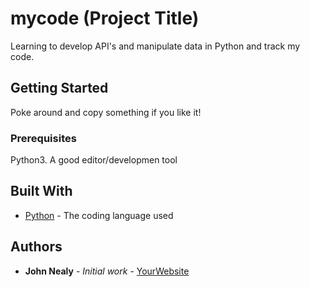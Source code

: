 # mycode (Project Title)

Learning to develop API's and manipulate data in Python and track my code.

## Getting Started

Poke around and copy something if you like it!

### Prerequisites

Python3. A good editor/developmen tool

## Built With

* [Python](https://www.python.org/) - The coding language used

## Authors

* **John Nealy** - *Initial work* - [YourWebsite](https://example.com/)
